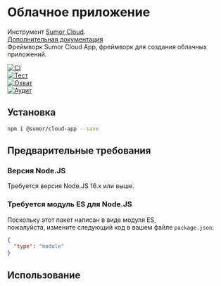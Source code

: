 # Облачное приложение

Инструмент [Sumor Cloud](https://sumor.cloud).  
[Дополнительная документация](https://sumor.cloud/cloud-app)  
Фреймворк Sumor Cloud App, фреймворк для создания облачных приложений.

[![CI](https://github.com/sumor-cloud/cloud-app/actions/workflows/ci.yml/badge.svg)](https://github.com/sumor-cloud/cloud-app/actions/workflows/ci.yml)  
[![Тест](https://github.com/sumor-cloud/cloud-app/actions/workflows/ut.yml/badge.svg)](https://github.com/sumor-cloud/cloud-app/actions/workflows/ut.yml)  
[![Охват](https://github.com/sumor-cloud/cloud-app/actions/workflows/coverage.yml/badge.svg)](https://github.com/sumor-cloud/cloud-app/actions/workflows/coverage.yml)  
[![Аудит](https://github.com/sumor-cloud/cloud-app/actions/workflows/audit.yml/badge.svg)](https://github.com/sumor-cloud/cloud-app/actions/workflows/audit.yml)

## Установка

```bash
npm i @sumor/cloud-app --save
```

## Предварительные требования

### Версия Node.JS

Требуется версия Node.JS 16.x или выше.

### Требуется модуль ES для Node.JS

Поскольку этот пакет написан в виде модуля ES,  
пожалуйста, измените следующий код в вашем файле `package.json`:

```json
{
  "type": "module"
}
```

## Использование
